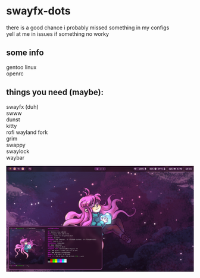 # swayfx-dots
there is a good chance i probably missed something in my configs\
yell at me in issues if something no worky

## some info
gentoo linux\
openrc

## things you need (maybe):
swayfx (duh)\
swww\
dunst\
kitty\
rofi wayland fork\
grim\
swappy\
swaylock\
waybar

![alt text](screenshot.png)

